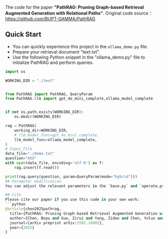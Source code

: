 The code for the paper **"PathRAG: Pruning Graph-based Retrieval Augmented Generation with Relational Paths"**.
Original code source：https://github.com/BUPT-GAMMA/PathRAG
## Quick Start
* You can quickly experience this project in the `ollama_demo.py` file.
* Prepare your retrieval document "text.txt".
* Use the following Python snippet in the "ollama_demo.py" file to initialize PathRAG and perform queries.
  
```python
import os

WORKING_DIR = "./test"


from PathRAG import PathRAG, QueryParam
from PathRAG.llm import gpt_4o_mini_complete,ollama_model_complete


if not os.path.exists(WORKING_DIR):
    os.mkdir(WORKING_DIR)

rag = PathRAG(
    working_dir=WORKING_DIR,
    # llm_model_func=gpt_4o_mini_complete,
    llm_model_func=ollama_model_complete,
)
# Input_File
data_file="./demo.txt"
question="XXX"
with open(data_file, encoding='utf-8') as f:
    rag.insert(f.read())

print(rag.query(question, param=QueryParam(mode="hybrid")))
## Parameter modification
You can adjust the relevant parameters in the `base.py` and `operate.py` files.

## Cite
Please cite our paper if you use this code in your own work:
```python
@article{chen2025pathrag,
  title={PathRAG: Pruning Graph-based Retrieval Augmented Generation with Relational Paths},
  author={Chen, Boyu and Guo, Zirui and Yang, Zidan and Chen, Yuluo and Chen, Junze and Liu, Zhenghao and Shi, Chuan and Yang, Cheng},
  journal={arXiv preprint arXiv:2502.14902},
  year={2025}
}
```
